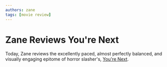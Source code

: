 ```yaml
---
authors: zane
tags: [movie review]
---
```

# Zane Reviews You're Next

Today, Zane reviews the excellently paced, almost perfectly balanced, and visually engaging epitome of horror slasher's, [You're Next](/reviews/movies/youre-next).

